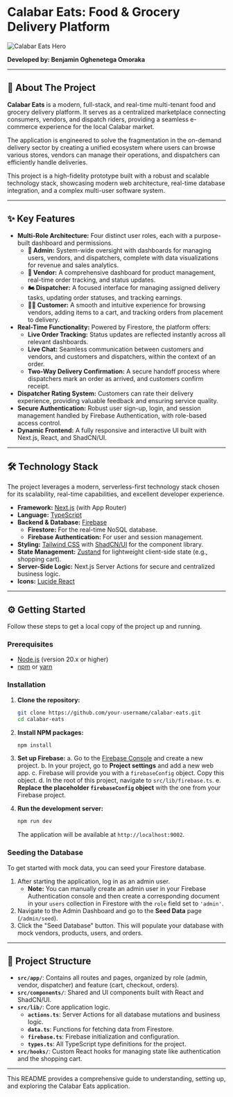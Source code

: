 
# Calabar Eats: Food & Grocery Delivery Platform

![Calabar Eats Hero](https://images.unsplash.com/photo-1504674900247-0877df9cc836?q=80&w=2070&auto=format&fit=crop&ixlib=rb-4.0.3&ixid=M3wxMjA3fDB8MHxwaG90by1wYWdlfHx8fGVufDB8fHx8fA%3D%3D)

**Developed by: Benjamin Oghenetega Omoraka**

---

## 📖 About The Project

**Calabar Eats** is a modern, full-stack, and real-time multi-tenant food and grocery delivery platform. It serves as a centralized marketplace connecting consumers, vendors, and dispatch riders, providing a seamless e-commerce experience for the local Calabar market.

The application is engineered to solve the fragmentation in the on-demand delivery sector by creating a unified ecosystem where users can browse various stores, vendors can manage their operations, and dispatchers can efficiently handle deliveries.

This project is a high-fidelity prototype built with a robust and scalable technology stack, showcasing modern web architecture, real-time database integration, and a complex multi-user software system.

---

## ✨ Key Features

- **Multi-Role Architecture:** Four distinct user roles, each with a purpose-built dashboard and permissions.
    - **👤 Admin:** System-wide oversight with dashboards for managing users, vendors, and dispatchers, complete with data visualizations for revenue and sales analytics.
    - **🏪 Vendor:** A comprehensive dashboard for product management, real-time order tracking, and status updates.
    - **🏍️ Dispatcher:** A focused interface for managing assigned delivery tasks, updating order statuses, and tracking earnings.
    - **🧑‍🍳 Customer:** A smooth and intuitive experience for browsing vendors, adding items to a cart, and tracking orders from placement to delivery.
- **Real-Time Functionality:** Powered by Firestore, the platform offers:
    - **Live Order Tracking:** Status updates are reflected instantly across all relevant dashboards.
    - **Live Chat:** Seamless communication between customers and vendors, and customers and dispatchers, within the context of an order.
    - **Two-Way Delivery Confirmation:** A secure handoff process where dispatchers mark an order as arrived, and customers confirm receipt.
- **Dispatcher Rating System:** Customers can rate their delivery experience, providing valuable feedback and ensuring service quality.
- **Secure Authentication:** Robust user sign-up, login, and session management handled by Firebase Authentication, with role-based access control.
- **Dynamic Frontend:** A fully responsive and interactive UI built with Next.js, React, and ShadCN/UI.

---

## 🛠️ Technology Stack

The project leverages a modern, serverless-first technology stack chosen for its scalability, real-time capabilities, and excellent developer experience.

- **Framework:** [Next.js](https://nextjs.org/) (with App Router)
- **Language:** [TypeScript](https://www.typescriptlang.org/)
- **Backend & Database:** [Firebase](https://firebase.google.com/)
    - **Firestore:** For the real-time NoSQL database.
    - **Firebase Authentication:** For user and session management.
- **Styling:** [Tailwind CSS](https://tailwindcss.com/) with [ShadCN/UI](https://ui.shadcn.com/) for the component library.
- **State Management:** [Zustand](https://zustand-demo.pmnd.rs/) for lightweight client-side state (e.g., shopping cart).
- **Server-Side Logic:** Next.js Server Actions for secure and centralized business logic.
- **Icons:** [Lucide React](https://lucide.dev/)

---

## ⚙️ Getting Started

Follow these steps to get a local copy of the project up and running.

### Prerequisites

- [Node.js](https://nodejs.org/) (version 20.x or higher)
- [npm](https://www.npmjs.com/) or [yarn](https://yarnpkg.com/)

### Installation

1.  **Clone the repository:**
    ```sh
    git clone https://github.com/your-username/calabar-eats.git
    cd calabar-eats
    ```

2.  **Install NPM packages:**
    ```sh
    npm install
    ```

3.  **Set up Firebase:**
    a. Go to the [Firebase Console](https://console.firebase.google.com/) and create a new project.
    b. In your project, go to **Project settings** and add a new web app.
    c. Firebase will provide you with a `firebaseConfig` object. Copy this object.
    d. In the root of this project, navigate to `src/lib/firebase.ts`.
    e. **Replace the placeholder `firebaseConfig` object** with the one from your Firebase project.

4.  **Run the development server:**
    ```sh
    npm run dev
    ```
    The application will be available at `http://localhost:9002`.

### Seeding the Database

To get started with mock data, you can seed your Firestore database.

1.  After starting the application, log in as an admin user.
    *   **Note:** You can manually create an admin user in your Firebase Authentication console and then create a corresponding document in your `users` collection in Firestore with the `role` field set to `'admin'`.
2.  Navigate to the Admin Dashboard and go to the **Seed Data** page (`/admin/seed`).
3.  Click the "Seed Database" button. This will populate your database with mock vendors, products, users, and orders.

---

## 🚀 Project Structure

- **`src/app/`**: Contains all routes and pages, organized by role (admin, vendor, dispatcher) and feature (cart, checkout, orders).
- **`src/components/`**: Shared and UI components built with React and ShadCN/UI.
- **`src/lib/`**: Core application logic.
    - **`actions.ts`**: Server Actions for all database mutations and business logic.
    - **`data.ts`**: Functions for fetching data from Firestore.
    - **`firebase.ts`**: Firebase initialization and configuration.
    - **`types.ts`**: All TypeScript type definitions for the project.
- **`src/hooks/`**: Custom React hooks for managing state like authentication and the shopping cart.

---

This README provides a comprehensive guide to understanding, setting up, and exploring the Calabar Eats application.
